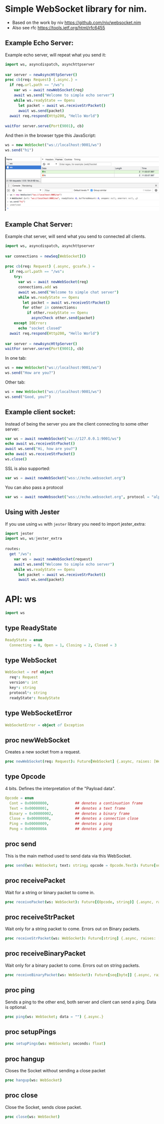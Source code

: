 # Simple WebSocket library for nim.

* Based on the work by niv https://github.com/niv/websocket.nim
* Also see rfc https://tools.ietf.org/html/rfc6455

## Example Echo Server:

Example echo server, will repeat what you send it:

```nim
import ws, asyncdispatch, asynchttpserver

var server = newAsyncHttpServer()
proc cb(req: Request) {.async.} =
  if req.url.path == "/ws":
    var ws = await newWebSocket(req)
    await ws.send("Welcome to simple echo server")
    while ws.readyState == Open:
      let packet = await ws.receiveStrPacket()
      await ws.send(packet)
  await req.respond(Http200, "Hello World")

waitFor server.serve(Port(9001), cb)
```

And then in the browser type this JavaScript:

```js
ws = new WebSocket("ws://localhost:9001/ws")
ws.send("hi")
```

![alt text](tests/echo.png "Echo server example")


## Example Chat Server:

Example chat server, will send what you send to connected all clients.

```nim
import ws, asyncdispatch, asynchttpserver

var connections = newSeq[WebSocket]()

proc cb(req: Request) {.async, gcsafe.} =
  if req.url.path == "/ws":
    try:
      var ws = await newWebSocket(req)
      connections.add ws
      await ws.send("Welcome to simple chat server")
      while ws.readyState == Open:
        let packet = await ws.receiveStrPacket()
        for other in connections:
          if other.readyState == Open:
            asyncCheck other.send(packet)
    except IOError:
      echo "socket closed"
  await req.respond(Http200, "Hello World")

var server = newAsyncHttpServer()
waitFor server.serve(Port(9001), cb)
```

In one tab:
```js
ws = new WebSocket("ws://localhost:9001/ws")
ws.send("How are you?")
```

Other tab:
```js
ws = new WebSocket("ws://localhost:9001/ws")
ws.send("Good, you?")
```

## Example client socket:

Instead of being the server you are the client connecting to some other server:

```nim
var ws = await newWebSocket("ws://127.0.0.1:9001/ws")
echo await ws.receiveStrPacket()
await ws.send("Hi, how are you?")
echo await ws.receiveStrPacket()
ws.close()
```

SSL is also supported:
```nim
var ws = await newWebSocket("wss://echo.websocket.org")
```

You can also pass a protocol
```nim
var ws = await newWebsocket("wss://echo.websocket.org", protocol = "alpha")
```

## Using with Jester

If you use using `ws` with `jester` library you need to import jester_extra:

```nim
import jester
import ws, ws/jester_extra

routes:
  get "/ws": 
    var ws = await newWebSocket(request)
    await ws.send("Welcome to simple echo server")
    while ws.readyState == Open:
      let packet = await ws.receiveStrPacket()
      await ws.send(packet)
```
# API: ws

```nim
import ws
```

## **type** ReadyState


```nim
ReadyState = enum
  Connecting = 0, Open = 1, Closing = 2, Closed = 3
```

## **type** WebSocket


```nim
WebSocket = ref object
  req*: Request
  version*: int
  key*: string
  protocol*: string
  readyState*: ReadyState

```

## **type** WebSocketError


```nim
WebSocketError = object of Exception
```

## **proc** newWebSocket

Creates a new socket from a request.

```nim
proc newWebSocket(req: Request): Future[WebSocket] {.async, raises: [WebSocketError].}
```

## **type** Opcode

4 bits. Defines the interpretation of the "Payload data".

```nim
Opcode = enum
  Cont = 0x00000000,            ## denotes a continuation frame
  Text = 0x00000001,            ## denotes a text frame
  Binary = 0x00000002,          ## denotes a binary frame
  Close = 0x00000008,           ## denotes a connection close
  Ping = 0x00000009,            ## denotes a ping
  Pong = 0x0000000A             ## denotes a pong
```

## **proc** send

This is the main method used to send data via this WebSocket.  

```nim
proc send(ws: WebSocket; text: string; opcode = Opcode.Text): Future[void] {.async, raises: [WebSocketError], tags: [WriteIOEffect, ReadIOEffect].}
```

## **proc** receivePacket

Wait for a string or binary packet to come in.

```nim
proc receivePacket(ws: WebSocket): Future[(Opcode, string)] {.async, raises: [WebSocketError].}
```

## **proc** receiveStrPacket

Wait only for a string packet to come. Errors out on Binary packets.

```nim
proc receiveStrPacket(ws: WebSocket): Future[string] {.async, raises: [WebSocketError].}
```

## **proc** receiveBinaryPacket

Wait only for a binary packet to come. Errors out on string packets.

```nim
proc receiveBinaryPacket(ws: WebSocket): Future[seq[byte]] {.async, raises: [WebSocketError].}
```

## **proc** ping

Sends a ping to the other end, both server and client can send a ping. Data is optional.

```nim
proc ping(ws: WebSocket; data = "") {.async.}
```

## **proc** setupPings


```nim
proc setupPings(ws: WebSocket; seconds: float) 
```

## **proc** hangup

Closes the Socket without sending a close packet

```nim
proc hangup(ws: WebSocket) 
```

## **proc** close

Close the Socket, sends close packet.

```nim
proc close(ws: WebSocket) 
```

